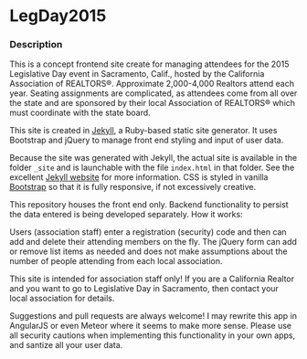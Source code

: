 # LegDay2015

### Description

This is a concept frontend site create for managing attendees for the 2015 Legislative Day event in Sacramento, Calif., hosted by the California Association of REALTORS&reg;. Approximate 2,000-4,000 Realtors attend each year. Seating assignments are complicated, as attendees come from all over the state and are sponsored by their local Association of REALTORS&reg; which must coordinate with the state board.

This site is created in [Jekyll](http://jekyllrb.com/), a Ruby-based static site generator. It uses Bootstrap and jQuery to manage front end styling and input of user data.

Because the site was generated with Jekyll, the actual site is available in the folder `_site` and is launchable with the file `index.html` in that folder. See the excellent [Jekyll website](http://jekyllrb.com/) for more information. CSS is styled in vanilla [Bootstrap](http://getbootstrap.com/) so that it is fully responsive, if not excessively creative.

This repository houses the front end only. Backend functionality to persist the data entered is being developed separately. How it works:

Users (association staff) enter a registration (security) code and then can add and delete their attending members on the fly. The jQuery form can add or remove list items as needed and does not make assumptions about the number of people attending from each local association.

This site is intended for association staff only! If you are a California Realtor and you want to go to Legislative Day in Sacramento, then contact your local association for details.

Suggestions and pull requests are always welcome! I may rewrite this app in AngularJS or even Meteor where it seems to make more sense. Please use all security cautions when implementing this functionality in your own apps, and santize all your user data.
